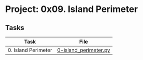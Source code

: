 # Project: 0x09. Island Perimeter

## Tasks

| Task                | File                                             |
|---------------------|--------------------------------------------------|
| 0. Island Perimeter | [0-island_perimeter.py](./0-island_perimeter.py) |
